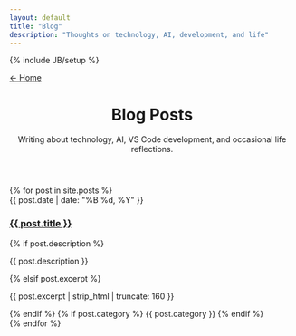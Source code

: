 ```yaml
---
layout: default
title: "Blog"
description: "Thoughts on technology, AI, development, and life"
---
```

{% include JB/setup %}

<div class="container">
  <!-- Navigation breadcrumb -->
  <div class="blog-nav">
    <a href="/" class="nav-home">← Home</a>
  </div>
  
  <!-- Blog header -->
  <header class="blog-header">
    <h1>Blog Posts</h1>
    <p class="blog-description">Writing about technology, AI, VS Code development, and occasional life reflections.</p>
  </header>

  <!-- Posts list -->
  <div class="posts-list">
    {% for post in site.posts %}
      <article class="post-item">
        <time class="post-date">{{ post.date | date: "%B %d, %Y" }}</time>
        <h3 class="post-title"><a href="{{ post.url }}">{{ post.title }}</a></h3>
        {% if post.description %}
          <p class="post-excerpt">{{ post.description }}</p>
        {% elsif post.excerpt %}
          <p class="post-excerpt">{{ post.excerpt | strip_html | truncate: 160 }}</p>
        {% endif %}
        {% if post.category %}
          <span class="post-category">{{ post.category }}</span>
        {% endif %}
      </article>
    {% endfor %}
  </div>
</div>
